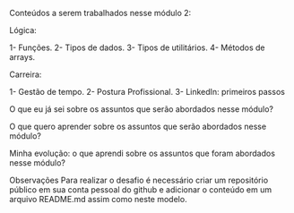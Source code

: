 Conteúdos a serem trabalhados nesse módulo 2:

Lógica:

1- Funções.
2- Tipos de dados.
3- Tipos de utilitários.
4- Métodos de arrays.

Carreira:

1- Gestão de tempo.
2- Postura Profissional.
3- LinkedIn: primeiros passos

O que eu já sei sobre os assuntos que serão abordados nesse módulo?


O que quero aprender sobre os assuntos que serão abordados nesse módulo?


Minha evolução: o que aprendi sobre os assuntos que foram abordados nesse módulo?

Observações
Para realizar o desafio é necessário criar um repositório público em sua conta pessoal do github e adicionar o conteúdo em um arquivo README.md assim como neste modelo.
